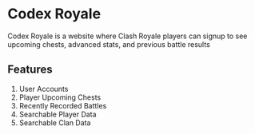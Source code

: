 # Codex Royale
Codex Royale is a website where Clash Royale players can signup to see upcoming chests, advanced stats, and previous battle results

## Features
1. User Accounts
2. Player Upcoming Chests
3. Recently Recorded Battles
4. Searchable Player Data
5. Searchable Clan Data


